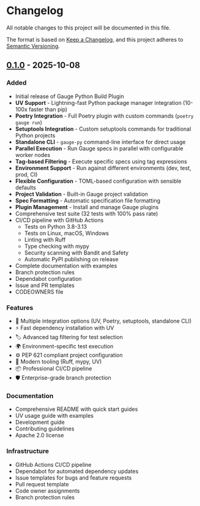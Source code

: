 # Changelog

All notable changes to this project will be documented in this file.

The format is based on [Keep a Changelog](https://keepachangelog.com/en/1.0.0/),
and this project adheres to [Semantic Versioning](https://semver.org/spec/v2.0.0.html).

## [0.1.0] - 2025-10-08

### Added
- Initial release of Gauge Python Build Plugin
- **UV Support** - Lightning-fast Python package manager integration (10-100x faster than pip)
- **Poetry Integration** - Full Poetry plugin with custom commands (`poetry gauge run`)
- **Setuptools Integration** - Custom setuptools commands for traditional Python projects
- **Standalone CLI** - `gauge-py` command-line interface for direct usage
- **Parallel Execution** - Run Gauge specs in parallel with configurable worker nodes
- **Tag-based Filtering** - Execute specific specs using tag expressions
- **Environment Support** - Run against different environments (dev, test, prod, CI)
- **Flexible Configuration** - TOML-based configuration with sensible defaults
- **Project Validation** - Built-in Gauge project validation
- **Spec Formatting** - Automatic specification file formatting
- **Plugin Management** - Install and manage Gauge plugins
- Comprehensive test suite (32 tests with 100% pass rate)
- CI/CD pipeline with GitHub Actions
  - Tests on Python 3.8-3.13
  - Tests on Linux, macOS, Windows
  - Linting with Ruff
  - Type checking with mypy
  - Security scanning with Bandit and Safety
  - Automatic PyPI publishing on release
- Complete documentation with examples
- Branch protection rules
- Dependabot configuration
- Issue and PR templates
- CODEOWNERS file

### Features
- 🚀 Multiple integration options (UV, Poetry, setuptools, standalone CLI)
- ⚡ Fast dependency installation with UV
- 🏷️ Advanced tag filtering for test selection
- 🌍 Environment-specific test execution
- ⚙️ PEP 621 compliant project configuration
- 🔧 Modern tooling (Ruff, mypy, UV)
- 📦 Professional CI/CD pipeline
- 🛡️ Enterprise-grade branch protection

### Documentation
- Comprehensive README with quick start guides
- UV usage guide with examples
- Development guide
- Contributing guidelines
- Apache 2.0 license

### Infrastructure
- GitHub Actions CI/CD pipeline
- Dependabot for automated dependency updates
- Issue templates for bugs and feature requests
- Pull request template
- Code owner assignments
- Branch protection rules

[0.1.0]: https://github.com/lirany1/gauge-pybuild-plugin/releases/tag/v0.1.0
